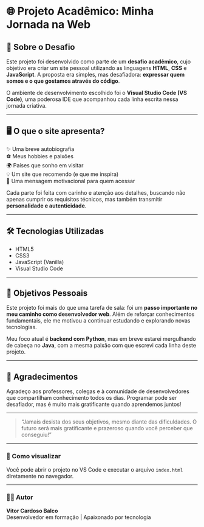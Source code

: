 # 🌐 Projeto Acadêmico: Minha Jornada na Web

## 🧠 Sobre o Desafio

Este projeto foi desenvolvido como parte de um **desafio acadêmico**, cujo objetivo era criar um site pessoal utilizando as linguagens **HTML**, **CSS** e **JavaScript**. A proposta era simples, mas desafiadora: **expressar quem somos e o que gostamos através do código**.

O ambiente de desenvolvimento escolhido foi o **Visual Studio Code (VS Code)**, uma poderosa IDE que acompanhou cada linha escrita nessa jornada criativa.

---

## 🖥️ O que o site apresenta?

✨ Uma breve autobiografia  
⚽ Meus hobbies e paixões  
🌍 Países que sonho em visitar  
💡 Um site que recomendo (e que me inspira)  
🎁 Uma mensagem motivacional para quem acessar  

Cada parte foi feita com carinho e atenção aos detalhes, buscando não apenas cumprir os requisitos técnicos, mas também transmitir **personalidade e autenticidade**.

---

## 🛠️ Tecnologias Utilizadas

- HTML5  
- CSS3  
- JavaScript (Vanilla)  
- Visual Studio Code  

---

## 🚀 Objetivos Pessoais

Este projeto foi mais do que uma tarefa de sala: foi um **passo importante no meu caminho como desenvolvedor web**. Além de reforçar conhecimentos fundamentais, ele me motivou a continuar estudando e explorando novas tecnologias.

Meu foco atual é **backend com Python**, mas em breve estarei mergulhando de cabeça no **Java**, com a mesma paixão com que escrevi cada linha deste projeto.

---

## 🤝 Agradecimentos

Agradeço aos professores, colegas e à comunidade de desenvolvedores que compartilham conhecimento todos os dias. Programar pode ser desafiador, mas é muito mais gratificante quando aprendemos juntos!

---

> “Jamais desista dos seus objetivos, mesmo diante das dificuldades. O futuro será mais gratificante e prazeroso quando você perceber que conseguiu!”

---

### 📁 Como visualizar

Você pode abrir o projeto no VS Code e executar o arquivo `index.html` diretamente no navegador.

---

### 👨‍💻 Autor

**Vitor Cardoso Balco**  
Desenvolvedor em formação | Apaixonado por tecnologia 
